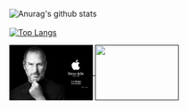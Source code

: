 ![Anurag's github stats](https://github-readme-stats.vercel.app/api?username=ideateam&show_icons=true&theme=Gradient)<br/><br/>
[![Top Langs](https://github-readme-stats.vercel.app/api/top-langs/?username=ideateam&layout=compact)](https://github.com/anuraghazra/github-readme-stats)

<a href="">
  <img width = "150" height = "100" align="center" src="https://github.com/ideateam/ideateam/blob/main/timg.jpeg" />
</a>
<a href="">
  <img width = "150" height = "100" align="center" src="https://dss1.bdstatic.com/70cFuXSh_Q1YnxGkpoWK1HF6hhy/it/u=1593106255,4245861836&fm=26&gp=0.jpg" />
</a>
